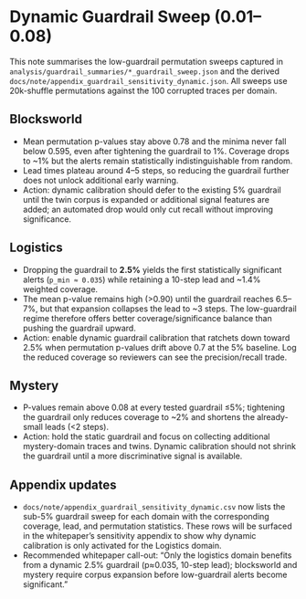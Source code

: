 # Dynamic Guardrail Sweep (0.01–0.08)

This note summarises the low-guardrail permutation sweeps captured in
`analysis/guardrail_summaries/*_guardrail_sweep.json` and the derived
`docs/note/appendix_guardrail_sensitivity_dynamic.json`. All sweeps use
20k-shuffle permutations against the 100 corrupted traces per domain.

## Blocksworld

- Mean permutation p-values stay above 0.78 and the minima never fall
  below 0.595, even after tightening the guardrail to 1%. Coverage drops
  to ~1% but the alerts remain statistically indistinguishable from random.
- Lead times plateau around 4–5 steps, so reducing the guardrail further
  does not unlock additional early warning.
- Action: dynamic calibration should defer to the existing 5% guardrail
  until the twin corpus is expanded or additional signal features are
  added; an automated drop would only cut recall without improving
  significance.

## Logistics

- Dropping the guardrail to **2.5%** yields the first statistically
  significant alerts (`p_min ≈ 0.035`) while retaining a 10-step lead and
  ~1.4% weighted coverage.
- The mean p-value remains high (>0.90) until the guardrail reaches 6.5–7%,
  but that expansion collapses the lead to ~3 steps. The low-guardrail
  regime therefore offers better coverage/significance balance than
  pushing the guardrail upward.
- Action: enable dynamic guardrail calibration that ratchets down toward
  2.5% when permutation p-values drift above 0.7 at the 5% baseline. Log
  the reduced coverage so reviewers can see the precision/recall trade.

## Mystery

- P-values remain above 0.08 at every tested guardrail ≤5%; tightening the
  guardrail only reduces coverage to ~2% and shortens the already-small
  leads (<2 steps).
- Action: hold the static guardrail and focus on collecting additional
  mystery-domain traces and twins. Dynamic calibration should not shrink
  the guardrail until a more discriminative signal is available.

## Appendix updates

- `docs/note/appendix_guardrail_sensitivity_dynamic.csv` now lists the
  sub-5% guardrail sweep for each domain with the corresponding coverage,
  lead, and permutation statistics. These rows will be surfaced in the
  whitepaper’s sensitivity appendix to show why dynamic calibration is
  only activated for the Logistics domain.
- Recommended whitepaper call-out: “Only the logistics domain benefits
  from a dynamic 2.5% guardrail (p≈0.035, 10-step lead); blocksworld and
  mystery require corpus expansion before low-guardrail alerts become
  significant.”
